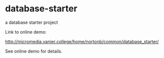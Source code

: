 # database-starter
a database starter project

Link to online demo:

http://micromedia.vanier.college/home/nortonb/common/database_starter/


See online demo for details.
